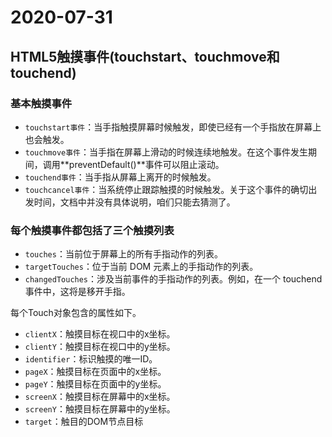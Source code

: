 # 2020-07-31

## HTML5触摸事件(touchstart、touchmove和touchend)

### 基本触摸事件

- `touchstart事件`：当手指触摸屏幕时候触发，即使已经有一个手指放在屏幕上也会触发。
- `touchmove事件`：当手指在屏幕上滑动的时候连续地触发。在这个事件发生期间，调用**preventDefault()**事件可以阻止滚动。
- `touchend事件`：当手指从屏幕上离开的时候触发。
- `touchcancel事件`：当系统停止跟踪触摸的时候触发。关于这个事件的确切出发时间，文档中并没有具体说明，咱们只能去猜测了。

### 每个触摸事件都包括了三个触摸列表

- `touches`：当前位于屏幕上的所有手指动作的列表。
- `targetTouches`：位于当前 DOM 元素上的手指动作的列表。
- `changedTouches`：涉及当前事件的手指动作的列表。例如，在一个 touchend 事件中，这将是移开手指。


每个Touch对象包含的属性如下。
- `clientX`：触摸目标在视口中的x坐标。
- `clientY`：触摸目标在视口中的y坐标。
- `identifier`：标识触摸的唯一ID。
- `pageX`：触摸目标在页面中的x坐标。
- `pageY`：触摸目标在页面中的y坐标。
- `screenX`：触摸目标在屏幕中的x坐标。
- `screenY`：触摸目标在屏幕中的y坐标。
- `target`：触目的DOM节点目标